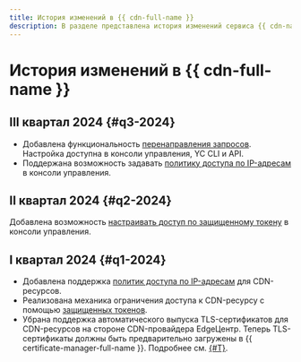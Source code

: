 ```yaml
---
title: История изменений в {{ cdn-full-name }}
description: В разделе представлена история изменений сервиса {{ cdn-name }}.
---
```


# История изменений в {{ cdn-full-name }}

## III квартал 2024 {#q3-2024}

* Добавлена функциональность [перенаправления запросов](./concepts/http-rewrite.md). Настройка доступна в консоли управления, YC CLI и API.
* Поддержана возможность задавать [политику доступа по IP-адресам](./concepts/ip-address-acl.md) в консоли управления.

## II квартал 2024 {#q2-2024}

Добавлена возможность [настраивать доступ по защищенному токену](./operations/resources/enable-secure-token.md) в консоли управления.

## I квартал 2024 {#q1-2024}

* Добавлена поддержка [политик доступа по IP-адресам](./concepts/ip-address-acl.md) для CDN-ресурсов.
* Реализована механика ограничения доступа к CDN-ресурсу с помощью [защищенных токенов](./concepts/secure-tokens.md).
* Убрана поддержка автоматического выпуска TLS-сертификатов для CDN-ресурсов на стороне CDN-провайдера EdgeЦентр. Теперь TLS-сертификаты должны быть предварительно загружены в {{ certificate-manager-full-name }}. Подробнее см. [{#T}](./concepts/clients-to-servers-tls.md).
